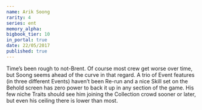 ```yaml
---
name: Arik Soong
rarity: 4
series: ent
memory_alpha:
bigbook_tier: 10
in_portal: true
date: 22/05/2017
published: true
---
```


Time’s been rough to not-Brent. Of course most crew get worse over time, but Soong seems ahead of the curve in that regard. A trio of Event features (in three different Events) haven’t been Re-run and a nice Skill set on the Behold screen has zero power to back it up in any section of the game. His few niche Traits should see him joining the Collection crowd sooner or later, but even his ceiling there is lower than most.
